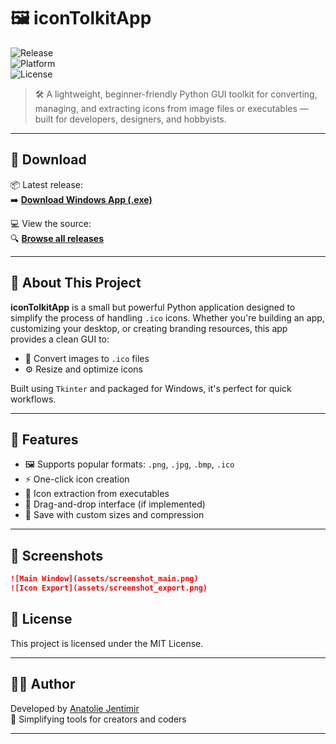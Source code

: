 # 🖼️ iconTolkitApp

![Release](https://img.shields.io/github/v/release/jentimanatol/iconTolkitApp?label=Latest%20Release&style=for-the-badge)  
![Platform](https://img.shields.io/badge/platform-Windows-blue?style=for-the-badge)  
![License](https://img.shields.io/badge/license-MIT-green?style=for-the-badge)

> 🛠️ A lightweight, beginner-friendly Python GUI toolkit for converting, managing, and extracting icons from image files or executables — built for developers, designers, and hobbyists.

---

## 🔽 Download

📦 Latest release:  
➡️ [**Download Windows App (.exe)**](https://github.com/jentimanatol/iconTolkitApp/releases/latest)

💻 View the source:  
🔍 [**Browse all releases**](https://github.com/jentimanatol/iconTolkitApp/releases)

---

## 🧾 About This Project

**iconTolkitApp** is a small but powerful Python application designed to simplify the process of handling `.ico` icons. Whether you're building an app, customizing your desktop, or creating branding resources, this app provides a clean GUI to:

- 🎨 Convert images to `.ico` files
- ⚙️ Resize and optimize icons

Built using `Tkinter` and packaged for Windows, it's perfect for quick workflows.

---

## 🚀 Features

- 🖼️ Supports popular formats: `.png`, `.jpg`, `.bmp`, `.ico`
- ⚡ One-click icon creation
- 🧰 Icon extraction from executables
- 📂 Drag-and-drop interface (if implemented)
- 💾 Save with custom sizes and compression

---



## 📸 Screenshots

```markdown
![Main Window](assets/screenshot_main.png)
![Icon Export](assets/screenshot_export.png)
```


## 📃 License

This project is licensed under the MIT License.  


---

## 🙋‍♂️ Author

Developed by [Anatolie Jentimir](https://github.com/jentimanatol)  
🚀 Simplifying tools for creators and coders

---
